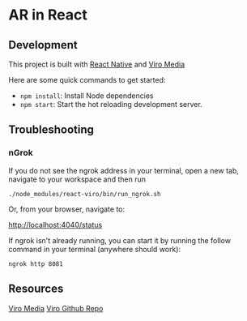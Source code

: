# AR in React

## Development

This project is built with [React Native](https://facebook.github.io/react-native/) and [Viro Media](https://github.com/viromedia/viro)

Here are some quick commands to get started:

- `npm install`: Install Node dependencies
- `npm start`: Start the hot reloading development server.


## Troubleshooting

### nGrok

If you do not see the ngrok address in your terminal, open a new tab, navigate to your workspace and then run

```
./node_modules/react-viro/bin/run_ngrok.sh
```

Or, from your browser, navigate to:

[http://localhost:4040/status](http://localhost:4040/status)

If ngrok isn't already running, you can start it by running the follow command in your terminal (anywhere should work):
```
ngrok http 8081
```

## Resources

[Viro Media](https://blog.viromedia.com/)
[Viro Github Repo](https://github.com/viromedia/viro)